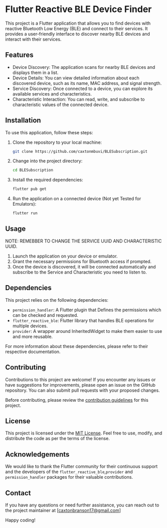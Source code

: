 # Flutter Reactive BLE Device Finder

This project is a Flutter application that allows you to find devices with reactive Bluetooth Low Energy (BLE) and connect to their services. It provides a user-friendly interface to discover nearby BLE devices and interact with their services.

## Features

- Device Discovery: The application scans for nearby BLE devices and displays them in a list.
- Device Details: You can view detailed information about each discovered device, such as its name, MAC address, and signal strength.
- Service Discovery: Once connected to a device, you can explore its available services and characteristics.
- Characteristic Interaction: You can read, write, and subscribe to characteristic values of the connected device.

## Installation

To use this application, follow these steps:

1. Clone the repository to your local machine:

   ```bash
   git clone https://github.com/caxtonmbuvi/BLESubscription.git
   ```

2. Change into the project directory:

   ```bash
   cd BLESubscription
   ```

3. Install the required dependencies:

   ```bash
   flutter pub get
   ```

4. Run the application on a connected device (Not yet Tested for Emulators):

   ```bash
   flutter run
   ```

## Usage
NOTE: REMEBBER TO CHANGE THE SERVICE UUID AND CHARACTERISTIC UUID.

1. Launch the application on your device or emulator.
2. Grant the necessary permissions for Bluetooth access if prompted.
3. Once the device is discovered, it will be connected automatically and subscribe to the Service and Characteristic you need to listen to.

## Dependencies

This project relies on the following dependencies:

- `permission_handler`: A Flutter plugin that Defines the permissions which can be checked and requested.
- `flutter_reactive_ble`: Flutter library that handles BLE operations for multiple devices.
- `provider`: A wrapper around InheritedWidget to make them easier to use and more reusable.
  

For more information about these dependencies, please refer to their respective documentation.

## Contributing

Contributions to this project are welcome! If you encounter any issues or have suggestions for improvements, please open an issue on the GitHub repository. You can also submit pull requests with your proposed changes.

Before contributing, please review the [contribution guidelines](CONTRIBUTING.md) for this project.

## License

This project is licensed under the [MIT License](LICENSE). Feel free to use, modify, and distribute the code as per the terms of the license.

## Acknowledgements

We would like to thank the Flutter community for their continuous support and the developers of the `flutter_reactive_ble`,`provider` and `permission_handler` packages for their valuable contributions.

## Contact

If you have any questions or need further assistance, you can reach out to the project maintainer at [caxtonbranson17@gmail.com]

Happy coding!
